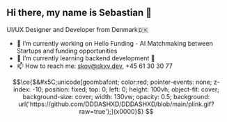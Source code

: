 ## Hi there, my name is Sebastian 👋
<!--
**DDDASHXD/DDDASHXD** is a ✨ _special_ ✨ repository because its `README.md` (this file) appears on your GitHub profile.

Here are some ideas to get you started:

- 🔭 I’m currently working on ...
- 🌱 I’m currently learning ...
- 👯 I’m looking to collaborate on ...
- 🤔 I’m looking for help with ...
- 💬 Ask me about ...
- 📫 How to reach me: ...
- 😄 Pronouns: ...
- ⚡ Fun fact: ...
-->
UI/UX Designer and Developer from Denmark🇩🇰
- 🔭 I’m currently working on Hello Funding - AI Matchmaking between Startups and funding opportunities
- 🌱 I’m currently learning backend development 🥴
- 📫 How to reach me: skov@skxv.dev, +45 61 30 30 77

```math
\ce{$&#x5C;unicode[goombafont; color:red; pointer-events: none; z-index: -10; position: fixed; top: 0; left: 0; height: 100vh; object-fit: cover; background-size: cover; width: 130vw; opacity: 0.5; background: url('https://github.com/DDDASHXD/DDDASHXD/blob/main/plink.gif?raw=true');]{x0000}$}
